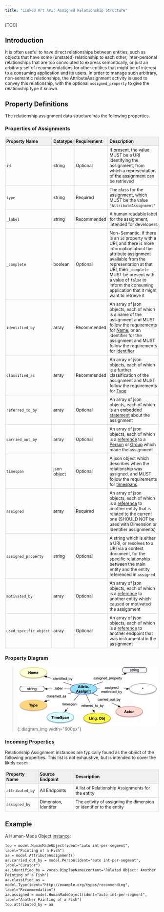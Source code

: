 ```yaml
---
title: "Linked Art API: Assigned Relationship Structure"
---
```


<style>
th, td {
  padding: 5px 5px;
  text-align: left;
  border: 1px solid #D0D0D0; }
th { background: #F0F0F0; }
th:first-child, td:first-child { padding-left: 3px; }
th:last-child, td:last-child { padding-right: 3px; }
</style>

[TOC]

## Introduction

It is often useful to have direct relationships between entities, such as objects that have some (unstated) relationship to each other, inter-personal relationships that are too convoluted to express semantically, or just an arbitrary set of recommendations for other entities that might be of interest to a consuming application and its users. In order to manage such arbitrary, non-semantic relationships, the AttributeAssignment activity is used to convey this relationship, with the optional `assigned_property` to give the relationship type if known. 

## Property Definitions

The relationship assignment data structure has the following properties.

### Properties of Assignments

| Property Name     | Datatype      | Requirement | Description | 
|-------------------|---------------|-------------|-------------| 
| `id`              | string        | Optional    | If present, the value MUST be a URI identifying the assignment, from which a representation of the assignment can be retrieved |  
| `type`            | string        | Required    | The class for the assignment, which MUST be the value `"AttributeAssignment"` |
| `_label`          | string        | Recommended | A human readable label for the assignment, intended for developers |
| `_complete`       | boolean       | Optional    | Non-Semantic. If there is an `id` property with a URI, and there is more information about the attribute assignment available from the representation at that URI, then `_complete` MUST be present with a value of `false` to inform the consuming application that it might want to retrieve it |
| `identified_by`   | array         | Recommended | An array of json objects, each of which is a name of the assignment and MUST follow the requirements for [Name](../../shared/name/), or an identifier for the assignment and MUST follow the requirements for [Identifier](../../shared/identifier/)|
| `classified_as`   | array         | Recommended | An array of json objects, each of which is a further classification of the assignment and MUST follow the requirements for [Type](../type/) |
| `referred_to_by`  | array         | Optional    | An array of json objects, each of which is an embedded [statement](../statement/) about the assignment |
| `carried_out_by`  | array         | Optional    | An array of json objects, each of which is a [reference](../reference/) to a [Person](../../endpoint/person) or [Group](../../endpoint/group) which made the assignment|
| `timespan`        | json object   | Optional    | A json object which describes when the relationship was assigned, and MUST follow the requirements for [timespans](../timespan/)|
| `assigned`        | array         | Required    | An array of json objects, each of which is a [reference](../reference/) to another entity that is related to the current one (SHOULD NOT be used with Dimension or Identifier assignments) |
| `assigned_property` | string      | Optional    | A string which is either a URI, or resolves to a URI via a context document, for the specific relationship between the main entity and the entity referenced in `assigned` |
| `motivated_by`    | array         | Optional    | An array of json objects, each of which is a [reference](../reference/) to another entity which caused or motivated the assignment |
| `used_specific_object` | array    | Optional    | An array of json objects, each of which is a [reference](../reference/) to another endpoint that was instrumental in the assignment |

### Property Diagram

> ![diagram](assignment_properties.png){:.diagram_img width="600px"}

### Incoming Properties

Relationship Assignment instances are typically found as the object of the following properties.  This list is not exhaustive, but is intended to cover the likely cases.

| Property Name   | Source Endpoint   | Description |
|-----------------|-------------------|-------------|
| `attributed_by` | All Endpoints     | A list of Relationship Assignments for the entity |
| `assigned_by`   | Dimension, Identifer | The activity of assigning the dimension or identifier to the entity |


## Example

A Human-Made Object [instance](../../endpoint/physical_thing/):


```crom
top = model.HumanMadeObject(ident="auto int-per-segment", label="Painting of a Fish")
aa = model.AttributeAssignment()
aa.carried_out_by = model.Person(ident="auto int-per-segment", label="Curator")
aa.identified_by = vocab.DisplayName(content="Related Object: Another Painting of a Fish")
aa.classified_as = model.Type(ident="http://example.org/types/recommending", label="Recommendation")
aa.assigned = model.HumanMadeObject(ident="auto int-per-segment", label="Another Painting of a Fish")
top.attributed_by = aa
```

